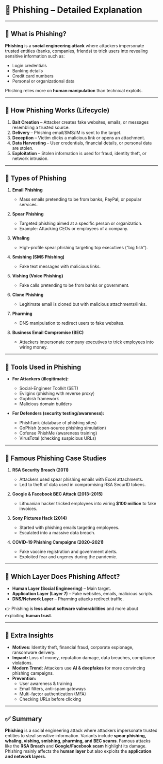 # 🎣 Phishing – Detailed Explanation  

---

## 🔹 What is Phishing?  
**Phishing** is a **social engineering attack** where attackers impersonate trusted entities (banks, companies, friends) to trick users into revealing sensitive information such as:  
- Login credentials  
- Banking details  
- Credit card numbers  
- Personal or organizational data  

Phishing relies more on **human manipulation** than technical exploits.  

---

## 🔹 How Phishing Works (Lifecycle)  
1. **Bait Creation** – Attacker creates fake websites, emails, or messages resembling a trusted source.  
2. **Delivery** – Phishing email/SMS/IM is sent to the target.  
3. **Deception** – Victim clicks a malicious link or opens an attachment.  
4. **Data Harvesting** – User credentials, financial details, or personal data are stolen.  
5. **Exploitation** – Stolen information is used for fraud, identity theft, or network intrusion.  

---

## 🔹 Types of Phishing  

1. **Email Phishing**  
   - Mass emails pretending to be from banks, PayPal, or popular services.  

2. **Spear Phishing**  
   - Targeted phishing aimed at a specific person or organization.  
   - Example: Attacking CEOs or employees of a company.  

3. **Whaling**  
   - High-profile spear phishing targeting top executives (“big fish”).  

4. **Smishing (SMS Phishing)**  
   - Fake text messages with malicious links.  

5. **Vishing (Voice Phishing)**  
   - Fake calls pretending to be from banks or government.  

6. **Clone Phishing**  
   - Legitimate email is cloned but with malicious attachments/links.  

7. **Pharming**  
   - DNS manipulation to redirect users to fake websites.  

8. **Business Email Compromise (BEC)**  
   - Attackers impersonate company executives to trick employees into wiring money.  

---

## 🔹 Tools Used in Phishing  

- **For Attackers (illegitimate):**  
  - Social-Engineer Toolkit (SET)  
  - Evilginx (phishing with reverse proxy)  
  - Gophish framework  
  - Malicious domain builders  

- **For Defenders (security testing/awareness):**  
  - PhishTank (database of phishing sites)  
  - GoPhish (open-source phishing simulation)  
  - Cofense PhishMe (awareness training)  
  - VirusTotal (checking suspicious URLs)  

---

## 🔹 Famous Phishing Case Studies  

1. **RSA Security Breach (2011)**  
   - Attackers used spear phishing emails with Excel attachments.  
   - Led to theft of data used in compromising RSA SecurID tokens.  

2. **Google & Facebook BEC Attack (2013–2015)**  
   - Lithuanian hacker tricked employees into wiring **$100 million** to fake invoices.  

3. **Sony Pictures Hack (2014)**  
   - Started with phishing emails targeting employees.  
   - Escalated into a massive data breach.  

4. **COVID-19 Phishing Campaigns (2020–2021)**  
   - Fake vaccine registration and government alerts.  
   - Exploited fear and urgency during the pandemic.  

---

## 🔹 Which Layer Does Phishing Affect?  

- **Human Layer (Social Engineering)** – Main target.  
- **Application Layer (Layer 7)** – Fake websites, emails, malicious scripts.  
- **DNS/Network Layer** – Pharming attacks redirect traffic.  

👉 Phishing is **less about software vulnerabilities** and more about exploiting **human trust**.  

---

## 🔹 Extra Insights  

- **Motives:** Identity theft, financial fraud, corporate espionage, ransomware delivery.  
- **Impact:** Loss of money, reputation damage, data breaches, compliance violations.  
- **Modern Trend:** Attackers use **AI & deepfakes** for more convincing phishing campaigns.  
- **Prevention:**  
  - User awareness & training  
  - Email filters, anti-spam gateways  
  - Multi-factor authentication (MFA)  
  - Checking URLs before clicking  

---

## ✅ Summary  
**Phishing** is a social engineering attack where attackers impersonate trusted entities to steal sensitive information. Variants include **spear phishing, whaling, vishing, smishing, pharming, and BEC scams**. Famous attacks like the **RSA Breach** and **Google/Facebook scam** highlight its damage. Phishing mainly affects the **human layer** but also exploits the **application and network layers**.  
